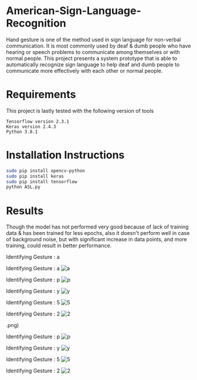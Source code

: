 # American-Sign-Language-Recognition

Hand gesture is one of the method used in sign language for non-verbal communication. It is most commonly used by deaf & dumb people who have hearing or speech problems to communicate among themselves or with normal people. This project presents a system prototype that is able to automatically recognize sign language to help deaf and dumb people to communicate more effectively with each other or normal people.

# Requirements

This project is lastly tested with the following version of tools

```
Tensorflow version 2.3.1
Keras version 2.4.3
Python 3.8.1
```



# Installation Instructions

```bash
sudo pip install opencv-python
sudo pip install keras
sudo pip install tensorflow
python ASL.py
```

# Results

Though the model has not performed very good because of lack of training data & has been trained for less epochs, also it doesn't perform well in case of background noise, but with significant increase in data points, and more training, could result in better performance.

Identifying Gesture : a

Identifying Gesture : a
![a](./Output/a.png)

Identifying Gesture : p
![p](./Output/p.png)

Identifying Gesture : y
![y](./Output/y.png)

Identifying Gesture : 5
![5](./Output/5.png)

Identifying Gesture : 2
![2](./Output/2.png)








































































































.png)

Identifying Gesture : p
![p](./Output/ImageFor%20p.png.png)

Identifying Gesture : y
![y](./Output/y.png)

Identifying Gesture : 5
![5](./Output/5.png)

Identifying Gesture : 2
![2](./Output/2.png)

